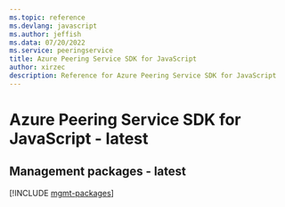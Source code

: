 ```yaml
---
ms.topic: reference
ms.devlang: javascript
ms.author: jeffish
ms.data: 07/20/2022
ms.service: peeringservice
title: Azure Peering Service SDK for JavaScript
author: xirzec
description: Reference for Azure Peering Service SDK for JavaScript
---
```

# Azure Peering Service SDK for JavaScript - latest

## Management packages - latest
[!INCLUDE [mgmt-packages](peering-service-mgmt-index.md)]
